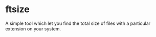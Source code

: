 # ftsize
A simple tool which let you find the total size of files with a particular extension on your system.
